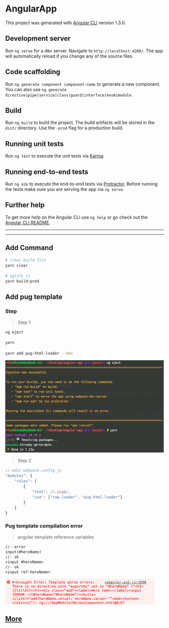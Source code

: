 # AngularApp

This project was generated with [Angular CLI](https://github.com/angular/angular-cli) version 1.3.0.

## Development server

Run `ng serve` for a dev server. Navigate to `http://localhost:4200/`. The app will automatically reload if you change any of the source files.

## Code scaffolding

Run `ng generate component component-name` to generate a new component. You can also use `ng generate directive|pipe|service|class|guard|interface|enum|module`.

## Build

Run `ng build` to build the project. The build artifacts will be stored in the `dist/` directory. Use the `-prod` flag for a production build.

## Running unit tests

Run `ng test` to execute the unit tests via [Karma](https://karma-runner.github.io).

## Running end-to-end tests

Run `ng e2e` to execute the end-to-end tests via [Protractor](http://www.protractortest.org/).
Before running the tests make sure you are serving the app via `ng serve`.

## Further help

To get more help on the Angular CLI use `ng help` or go check out the [Angular CLI README](https://github.com/angular/angular-cli/blob/master/README.md).

---
---

## Add Command

```bash
# clear build file
yarn clear

# uglify js
yarn build:prod
```

## Add pug template

### Step

> Step 1

```bash
ng eject

yarn

yarn add pug-html-loader --dev
```

![ng eject](./example/img/ng-eject.png)

> Step 2

```js
// edit webpack.config.js
"modules": {
    "rules": [
        {
            "test": /\.pug$/,
            "use": ["raw-loader", "pug-html-loader"]
        }
    ]
}
```

### Pug template compilation error

> angular template reference variables

```pug
//- error
input(#heroName)
//- ok
<input #heroName>
//- ok
<input ref-heroName>
```

![ref var error](./example/img/ref-var-err.png)

## [More](./HERO.DOC.md)